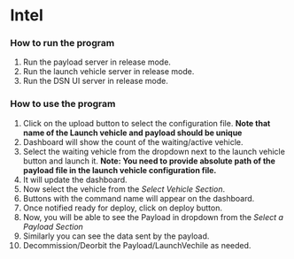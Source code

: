 # Intel

### How to run the program
  1. Run the payload server in release mode.
  2. Run the launch vehicle server in release mode.
  3. Run the DSN UI server in release mode.
  
### How to use the program
  1. Click on the upload button to select the configuration file. 
   **Note that name of the Launch vehicle and payload should be unique**
  2. Dashboard will show the count of the waiting/active vehicle.
  3. Select the waiting vehicle from the dropdown next to the launch vehicle button and launch it. **Note: You need to provide absolute path of the payload file in the launch vehicle configuration file.**
  4. It will update the dashboard.
  5. Now select the vehicle from the *Select Vehicle Section*.
  6. Buttons with the command name will appear on the dashboard.
  7. Once notified ready for deploy, click on deploy button.
  8. Now, you will be able to see the Payload in dropdown from the  *Select a Payload Section*
  9. Similarly you can see the data sent by the payload.
  10. Decommission/Deorbit the Payload/LaunchVechile as needed.
